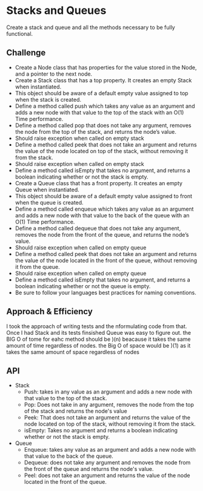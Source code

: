# Stacks and Queues
Create a stack and queue and all the methods necessary to be fully functional.

## Challenge
* Create a Node class that has properties for the value stored in the Node, and a pointer to the next node.
* Create a Stack class that has a top property. It creates an empty Stack when instantiated.
* This object should be aware of a default empty value assigned to top when the stack is created.
* Define a method called push which takes any value as an argument and adds a new node with that value to the top of the stack with an O(1) Time performance.
* Define a method called pop that does not take any argument, removes the node from the top of the stack, and returns the node’s value.
* Should raise exception when called on empty stack
* Define a method called peek that does not take an argument and returns the value of the node located on top of the stack, without removing it from the stack.
* Should raise exception when called on empty stack
* Define a method called isEmpty that takes no argument, and returns a boolean indicating whether or not the stack is empty.
* Create a Queue class that has a front property. It creates an empty Queue when instantiated.
* This object should be aware of a default empty value assigned to front when the queue is created.
* Define a method called enqueue which takes any value as an argument and adds a new node with that value to the back of the queue with an O(1) Time performance.
* Define a method called dequeue that does not take any argument, removes the node from the front of the queue, and returns the node’s value.
* Should raise exception when called on empty queue
* Define a method called peek that does not take an argument and returns the value of the node located in the front of the queue, without removing it from the queue.
* Should raise exception when called on empty queue
* Define a method called isEmpty that takes no argument, and returns a boolean indicating whether or not the queue is empty.
* Be sure to follow your languages best practices for naming conventions.

## Approach & Efficiency
I took the approach of writing tests and the nformulating code from that. Once I had Stack and its tests finsished Queue was easy to figure out. the BIG O of tome for eahc method should be )(n) beacause it takes the same amount of time regardless of nodes. the Big O of space would be )(1) as it takes the same amount of space regardless of nodes
## API
<!-- Description of each method publicly available to your Stack and Queue-->
* Stack
  * Push: takes in any value as an argument and adds a new node with that value to the top of the stack.
  * Pop: Does not take in any argument, removes the node from the top of the stack and returns the node's value
  * Peek: That does not take an argument and returns the value of the node located on top of the stack, without removing it from the stack.
  * isEmpty: Takes no argument and returns a boolean indicating whether or not the stack is empty.
* Queue
  * Enqueue: takes any value as an argument and adds a new node with that value to the back of the queue.
  * Dequeue: does not take any argument and removes the node from the front of the queue and returns the node's value.
  * Peel: does not take an argument and returns the value of the node located in the front of the queue.